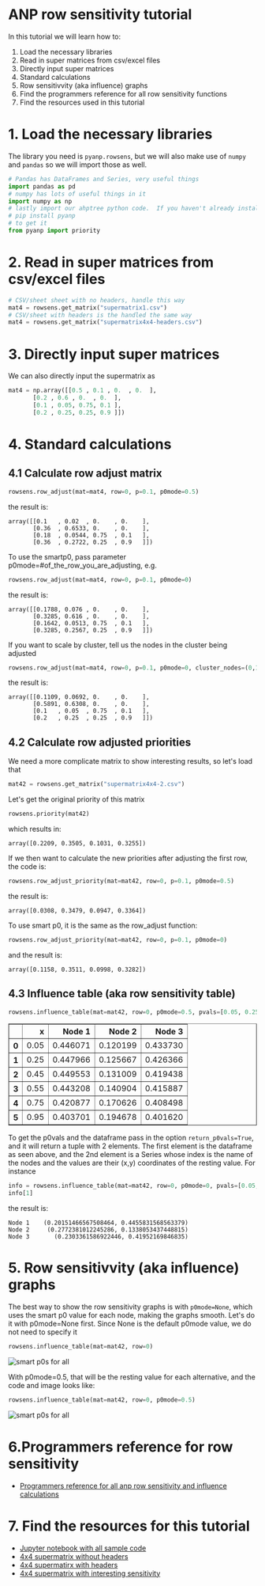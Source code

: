 # ANP row sensitivity tutorial

In this tutorial we will learn how to:

1. Load the necessary libraries
2. Read in super matrices from csv/excel files
3. Directly input super matrices
4. Standard calculations
5. Row sensitivvity (aka influence) graphs
6. Find the programmers reference for all row sensitivity functions
7. Find the resources used in this tutorial

# 1. Load the necessary libraries
The library you need is `pyanp.rowsens`, but we will also make use of `numpy` and `pandas` so we will import those as well.

```python
# Pandas has DataFrames and Series, very useful things
import pandas as pd
# numpy has lots of useful things in it
import numpy as np
# lastly import our ahptree python code.  If you haven't already installed the pyanp library do
# pip install pyanp
# to get it
from pyanp import priority
```


# 2. Read in super matrices from csv/excel files

```python
# CSV/sheet sheet with no headers, handle this way
mat4 = rowsens.get_matrix("supermatrix1.csv")
# CSV/sheet with headers is the handled the same way
mat4 = rowsens.get_matrix("supermatrix4x4-headers.csv")
```

# 3. Directly input super matrices
We can also directly input the supermatrix as
```python
mat4 = np.array([[0.5 , 0.1 , 0.  , 0.  ],
       [0.2 , 0.6 , 0.  , 0.  ],
       [0.1 , 0.05, 0.75, 0.1 ],
       [0.2 , 0.25, 0.25, 0.9 ]])
```

# 4. Standard calculations
## 4.1 Calculate row adjust matrix
```python
rowsens.row_adjust(mat=mat4, row=0, p=0.1, p0mode=0.5)
```
the result is:
```
array([[0.1   , 0.02  , 0.    , 0.    ],
       [0.36  , 0.6533, 0.    , 0.    ],
       [0.18  , 0.0544, 0.75  , 0.1   ],
       [0.36  , 0.2722, 0.25  , 0.9   ]])
```
To use the smartp0, pass parameter p0mode=#of_the_row_you_are_adjusting, e.g.
```python
rowsens.row_adjust(mat=mat4, row=0, p=0.1, p0mode=0)
```
the result is:
```
array([[0.1788, 0.076 , 0.    , 0.    ],
       [0.3285, 0.616 , 0.    , 0.    ],
       [0.1642, 0.0513, 0.75  , 0.1   ],
       [0.3285, 0.2567, 0.25  , 0.9   ]])
```
If you want to scale by cluster, tell us the nodes in the cluster being adjusted
```python
rowsens.row_adjust(mat=mat4, row=0, p=0.1, p0mode=0, cluster_nodes=(0,1))
```
the result is:
```
array([[0.1109, 0.0692, 0.    , 0.    ],
       [0.5891, 0.6308, 0.    , 0.    ],
       [0.1   , 0.05  , 0.75  , 0.1   ],
       [0.2   , 0.25  , 0.25  , 0.9   ]])
```
## 4.2 Calculate row adjusted priorities
We need a more complicate matrix to show interesting results, so let's load that
```python
mat42 = rowsens.get_matrix("supermatrix4x4-2.csv")
```
Let's get the original priority of this matrix
```python
rowsens.priority(mat42)
```
which results in:
```
array([0.2209, 0.3505, 0.1031, 0.3255])
```
If we then want to calculate the new priorities after adjusting the first row, the code is:
```python
rowsens.row_adjust_priority(mat=mat42, row=0, p=0.1, p0mode=0.5)
```
the result is:
```
array([0.0308, 0.3479, 0.0947, 0.3364])
```
To use smart p0, it is the same as the row_adjust function:
```python
rowsens.row_adjust_priority(mat=mat42, row=0, p=0.1, p0mode=0)
```
and the result is:
```
array([0.1158, 0.3511, 0.0998, 0.3282])
```

## 4.3 Influence table (aka row sensitivity table)
```python
rowsens.influence_table(mat=mat42, row=0, p0mode=0.5, pvals=[0.05, 0.25, 0.45, 0.55, 0.75, 0.95], graph=False)
```
<table border="1" class="dataframe">
  <thead>
    <tr style="text-align: right;">
      <th></th>
      <th>x</th>
      <th>Node 1</th>
      <th>Node 2</th>
      <th>Node 3</th>
    </tr>
  </thead>
  <tbody>
    <tr>
      <th>0</th>
      <td>0.05</td>
      <td>0.446071</td>
      <td>0.120199</td>
      <td>0.433730</td>
    </tr>
    <tr>
      <th>1</th>
      <td>0.25</td>
      <td>0.447966</td>
      <td>0.125667</td>
      <td>0.426366</td>
    </tr>
    <tr>
      <th>2</th>
      <td>0.45</td>
      <td>0.449553</td>
      <td>0.131009</td>
      <td>0.419438</td>
    </tr>
    <tr>
      <th>3</th>
      <td>0.55</td>
      <td>0.443208</td>
      <td>0.140904</td>
      <td>0.415887</td>
    </tr>
    <tr>
      <th>4</th>
      <td>0.75</td>
      <td>0.420877</td>
      <td>0.170626</td>
      <td>0.408498</td>
    </tr>
    <tr>
      <th>5</th>
      <td>0.95</td>
      <td>0.403701</td>
      <td>0.194678</td>
      <td>0.401620</td>
    </tr>
  </tbody>
</table>

To get the p0vals and the dataframe pass in the option `return_p0vals=True`, and it will return a tuple with 2 elements.
The first element is the dataframe as seen above, and the 2nd element is a Series whose index is the name of the nodes
and the values are their (x,y) coordinates of the resting value.  For instance

```python
info = rowsens.influence_table(mat=mat42, row=0, p0mode=0, pvals=[0.05, 0.25, 0.45, 0.55, 0.75, 0.95], graph=False, return_p0vals=True)
info[1]
```
the result is:
```
Node 1    (0.20151466567508464, 0.4455831568563379)
Node 2     (0.2772381012245286, 0.1338053437448815)
Node 3       (0.2303361586922446, 0.41952169846835)
```

# 5. Row sensitivvity (aka influence) graphs
The best way to show the row sensitivity graphs is with `p0mode=None`, which uses the smart p0 value
for each node, making the graphs smooth.  Let's do it with p0mode=None first.  Since None is the default
p0mode value, we do not need to specify it
```python
rowsens.influence_table(mat=mat42, row=0)
```
![smart p0s for all](imgs/rowsens-smartp0sall.png)

With p0mode=0.5, that will be the resting value for each alternative, and the code and image looks like:

```python
rowsens.influence_table(mat=mat42, row=0, p0mode=0.5)
```
![smart p0s for all](imgs/rowsens-p00.5all.png)



# 6.Programmers reference for row sensitivity

* [Programmers reference for all anp row sensitivity and influence calculations](https://pyanp.readthedocs.io/en/latest/refs/rowsens.html)


# 7. Find the resources for this tutorial

* [Jupyter notebook with all sample code](../examples/ANPRowSens.ipynb)
* [4x4 supermatrix without headers](../examples/supermatrix4x4.csv)
* [4x4 supermatirx with headers](../examples/supermatrix4x4-headers.csv)
* [4x4 supermatrix with interesting sensitivity](../examples/supermatrix4x4-2.csv)


